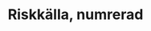 ---
title: 'Riskkälla, numrerad'
symbol_image: '/images/symbols/insats/50.svg'
weight: 50
card: true
card_color: 'bg-symbol-yellow'
---